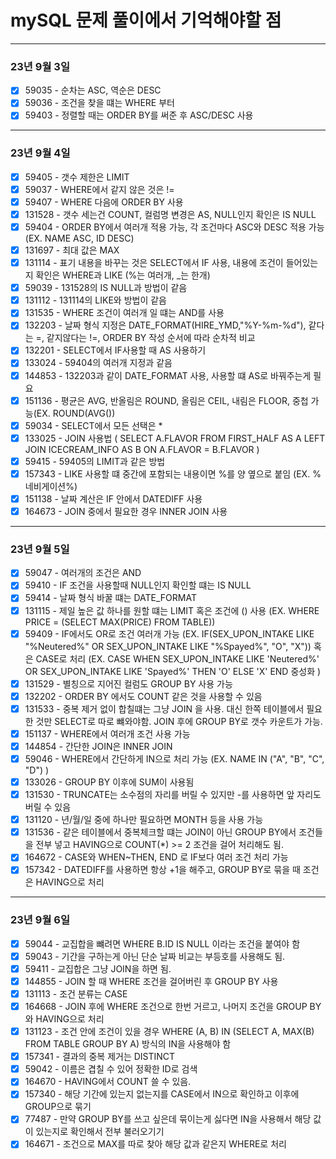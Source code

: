 # mySQL 문제 풀이에서 기억해야할 점
---
### 23년 9월 3일
- [X] 59035 - 순차는 ASC, 역순은 DESC
- [X] 59036 - 조건을 찾을 떄는 WHERE 부터
- [X] 59403 - 정렬할 때는 ORDER BY를 써준 후 ASC/DESC 사용
---
### 23년 9월 4일
- [X] 59405 - 갯수 제한은 LIMIT
- [X] 59037 - WHERE에서 같지 않은 것은 !=
- [X] 59407 - WHERE 다음에 ORDER BY 사용
- [X] 131528 - 갯수 세는건 COUNT, 컬럼명 변경은 AS, NULL인지 확인은 IS NULL
- [X] 59404 - ORDER BY에서 여러개 적용 가능, 각 조건마다 ASC와 DESC 적용 가능 (EX. NAME ASC, ID DESC)
- [X] 131697 - 최대 값은 MAX
- [X] 131114 - 표기 내용을 바꾸는 것은 SELECT에서 IF 사용, 내용에 조건이 들어있는지 확인은 WHERE과 LIKE (%는 여러개, _는 한개)
- [X] 59039 - 131528의 IS NULL과 방법이 같음
- [X] 131112 - 131114의 LIKE와 방법이 같음
- [X] 131535 - WHERE 조건이 여러개 일 떄는 AND를 사용
- [X] 132203 - 날짜 형식 지정은 DATE_FORMAT(HIRE_YMD,"%Y-%m-%d"), 같다는 =, 같지않다는 !=, ORDER BY 작성 순서에 따라 순차적 비교
- [X] 132201 - SELECT에서 IF사용할 때 AS 사용하기
- [X] 133024 - 59404의 여러개 지정과 같음
- [X] 144853 - 132203과 같이 DATE_FORMAT 사용, 사용할 떄 AS로 바꿔주는게 필요
- [X] 151136 - 평균은 AVG, 반올림은 ROUND, 올림은 CEIL, 내림은 FLOOR, 중첩 가능(EX. ROUND(AVG())
- [X] 59034 - SELECT에서 모든 선택은 *
- [X] 133025 - JOIN 사용법 ( SELECT A.FLAVOR FROM FIRST_HALF AS A LEFT JOIN ICECREAM_INFO AS B ON A.FLAVOR = B.FLAVOR )
- [X] 59415 - 59405의 LIMIT과 같은 방법
- [X] 157343 - LIKE 사용할 떄 중간에 포함되는 내용이면 %를 양 옆으로 붙임 (EX. %네비게이션%)
- [X] 151138 - 날짜 계산은 IF 안에서 DATEDIFF 사용
- [X] 164673 - JOIN 중에서 필요한 경우 INNER JOIN 사용
---
### 23년 9월 5일
- [X] 59047 - 여러개의 조건은 AND
- [X] 59410 - IF 조건을 사용할때 NULL인지 확인할 떄는 IS NULL
- [X] 59414 - 날짜 형식 바꿀 떄는 DATE_FORMAT
- [X] 131115 - 제일 높은 값 하나를 원할 떄는 LIMIT 혹은 조건에 () 사용 (EX. WHERE PRICE = (SELECT MAX(PRICE) FROM TABLE))
- [X] 59409 - IF에서도 OR로 조건 여러개 가능 (EX. IF(SEX_UPON_INTAKE LIKE "%Neutered%" OR SEX_UPON_INTAKE LIKE "%Spayed%", "O", "X")) 혹은 CASE로 처리 (EX. CASE WHEN SEX_UPON_INTAKE LIKE 'Neutered%' OR SEX_UPON_INTAKE LIKE 'Spayed%' THEN 'O' 
 ELSE 'X' END 중성화 )
- [X] 131529 - 별칭으로 지어진 컬럼도 GROUP BY 사용 가능
- [X] 132202 - ORDER BY 에서도 COUNT 같은 것을 사용할 수 있음
- [X] 131533 - 중복 제거 없이 합칠떄는 그냥 JOIN 을 사용. 대신 한쪽 테이블에서 필요한 것만 SELECT로 따로 뺴와야함. JOIN 후에 GROUP BY로 갯수 카운트가 가능.
- [X] 151137 - WHERE에서 여러개 조건 사용 가능
- [X] 144854 - 간단한 JOIN은 INNER JOIN
- [X] 59046 - WHERE에서 간단하게 IN으로 처리 가능 (EX. NAME IN ("A", "B", "C", "D") )
- [X] 133026 - GROUP BY 이후에 SUM이 사용됨
- [X] 131530 - TRUNCATE는 소수점의 자리를 버릴 수 있지만 -를 사용하면 앞 자리도 버릴 수 있음
- [X] 131120 - 년/월/일 중에 하나만 필요하면 MONTH 등을 사용 가능
- [X] 131536 - 같은 테이블에서 중복체크할 떄는 JOIN이 아닌 GROUP BY에서 조건들을 전부 넣고 HAVING으로 COUNT(*) >= 2 조건을 걸어 처리해도 됨.
- [X] 164672 - CASE와 WHEN~THEN, END 로 IF보다 여러 조건 처리 가능
- [X] 157342 - DATEDIFF를 사용하면 항상 +1을 해주고, GROUP BY로 묶을 때 조건은 HAVING으로 처리
---
### 23년 9월 6일
- [X] 59044 - 교집합을 뺴려면 WHERE B.ID IS NULL 이라는 조건을 붙여야 함
- [X] 59043 - 기간을 구하는게 아닌 단순 날짜 비교는 부등호를 사용해도 됨.
- [X] 59411 - 교집합은 그냥 JOIN을 하면 됨.
- [X] 144855 - JOIN 할 때 WHERE 조건을 걸어버린 후 GROUP BY 사용
- [X] 131113 - 조건 분류는 CASE
- [X] 164668 - JOIN 후에 WHERE 조건으로 한번 거르고, 나머지 조건을 GROUP BY와 HAVING으로 처리
- [X] 131123 - 조건 안에 조건이 있을 경우 WHERE (A, B) IN (SELECT A, MAX(B) FROM TABLE GROUP BY A) 방식의 IN을 사용해야 함
- [X] 157341 - 결과의 중복 제거는 DISTINCT
- [X] 59042 - 이름은 겹칠 수 있어 정확한 ID로 검색
- [X] 164670 - HAVING에서 COUNT 쓸 수 있음.
- [X] 157340 - 해당 기간에 있는지 없는지를 CASE에서 IN으로 확인하고 이후에 GROUP으로 묶기
- [X] 77487 - 만약 GROUP BY를 쓰고 싶은데 묶이는게 싫다면 IN을 사용해서 해당 값이 있는지로 확인해서 전부 불러오기기
- [X] 164671 - 조건으로 MAX를 따로 찾아 해당 값과 같은지 WHERE로 처리
